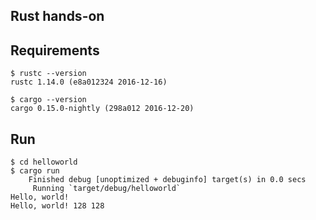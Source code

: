 Rust hands-on
-------------

## Requirements

```
$ rustc --version
rustc 1.14.0 (e8a012324 2016-12-16)

$ cargo --version
cargo 0.15.0-nightly (298a012 2016-12-20)
```

## Run

```
$ cd helloworld
$ cargo run
    Finished debug [unoptimized + debuginfo] target(s) in 0.0 secs
     Running `target/debug/helloworld`
Hello, world!
Hello, world! 128 128
```

